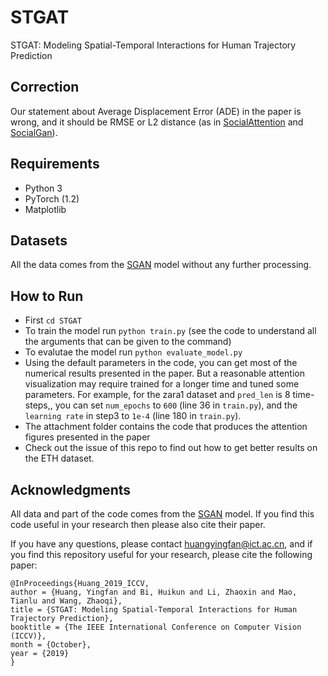 # STGAT
STGAT: Modeling Spatial-Temporal Interactions for Human Trajectory Prediction

## Correction
Our statement about Average Displacement Error (ADE) in the paper is wrong, and it should be RMSE or L2 distance (as in [SocialAttention](https://arxiv.org/pdf/1710.04689.pdf) and [SocialGan](https://arxiv.org/pdf/1803.10892.pdf)).

## Requirements
* Python 3
* PyTorch (1.2)
* Matplotlib

## Datasets
All the data comes from the [SGAN](https://github.com/agrimgupta92/sgan) model without any further processing.

## How to Run
* First `cd STGAT`
* To train the model run `python train.py` (see the code to understand all the arguments that can be given to the command)
* To evalutae the model run `python evaluate_model.py`
* Using the default parameters in the code, you can get most of the numerical results presented in the paper. But a reasonable attention visualization may require trained for a longer time and tuned some parameters. For example, for the zara1 dataset and `pred_len` is 8 time-steps,, you can set `num_epochs` to `600` (line 36 in `train.py`), and the `learning rate` in step3 to `1e-4` (line 180 in `train.py`).
* The attachment folder contains the code that produces the attention figures presented in the paper
* Check out the issue of this repo to find out how to get better results on the ETH dataset.

## Acknowledgments
All data and part of the code comes from the [SGAN](https://github.com/agrimgupta92/sgan) model. If you find this code useful in your research then please also cite their paper.

If you have any questions, please contact huangyingfan@ict.ac.cn, and if you find this repository useful for your research, please cite the following paper:
```
@InProceedings{Huang_2019_ICCV,
author = {Huang, Yingfan and Bi, Huikun and Li, Zhaoxin and Mao, Tianlu and Wang, Zhaoqi},
title = {STGAT: Modeling Spatial-Temporal Interactions for Human Trajectory Prediction},
booktitle = {The IEEE International Conference on Computer Vision (ICCV)},
month = {October},
year = {2019}
}
